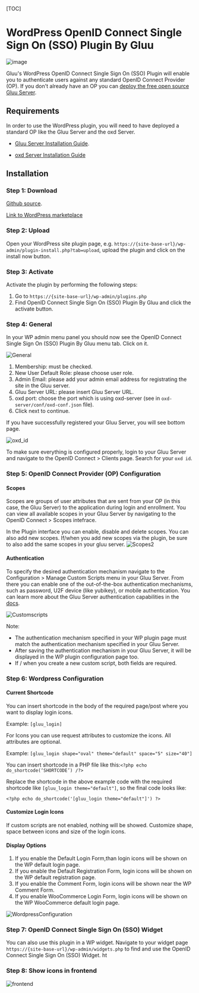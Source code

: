 [TOC]

# WordPress OpenID Connect Single Sign On (SSO) Plugin By Gluu

![image](https://raw.githubusercontent.com/GluuFederation/wp_openid_connect_single_sign_on_plugin_by_gluu/master/plugin.jpg)

Gluu's WordPress OpenID Connect Single Sign On (SSO) Plugin will enable you to authenticate users against any standard OpenID Connect Provider (OP). If you don't already have an OP you can [deploy the free open source Gluu Server](https://gluu.org/docs/deployment).  

## Requirements
In order to use the WordPress plugin, you will need to have deployed a standard OP like the Gluu Server and the oxd Server.

* [Gluu Server Installation Guide](https://www.gluu.org/docs/deployment/).

* [oxd Server Installation Guide](https://oxd.gluu.org/docs/oxdserver/install/)


## Installation
 
### Step 1: Download
[Github source](https://github.com/GluuFederation/wp_openid_connect_single_sign_on_plugin_by_gluu/archive/v2.4.4.zip).

[Link to WordPress marketplace](https://www.magentocommerce.com/magento-connect/openid-connect-sso.html)

### Step 2: Upload
Open your WordPress site plugin page, e.g. `https://{site-base-url}/wp-admin/plugin-install.php?tab=upload`, upload the plugin and click on the install now button.

### Step 3: Activate 

Activate the plugin by performing the following steps:
 
1. Go to `https://{site-base-url}/wp-admin/plugins.php`
2. Find OpenID Connect Single Sign On (SSO) Plugin By Gluu and click the activate button.

### Step 4: General
 
In your WP admin menu panel you should now see the OpenID Connect Single Sign On (SSO) Plugin By Gluu menu tab. Click on it.

![General](https://raw.githubusercontent.com/GluuFederation/wp_openid_connect_single_sign_on_plugin_by_gluu/master/assets/screenshot-1.png) 

1. Membership: must be checked.
2. New User Default Role: please choose user role. 
3. Admin Email: please add your admin email address for registrating the site in the Gluu server.
4. Gluu Server URL: please insert Gluu Server URL.
5. oxd port: choose the port which is using oxd-server (see in `oxd-server/conf/oxd-conf.json` file).
6. Click next to continue.

If you have successfully registered your Gluu Server, you will see bottom page.

![oxd_id](https://raw.githubusercontent.com/GluuFederation/wp_openid_connect_single_sign_on_plugin_by_gluu/master/assets/screenshot-2.png) 

To make sure everything is configured properly, login to your Gluu Server and navigate to the OpenID Connect > Clients page. Search for your `oxd id`.

### Step 5: OpenID Connect Provider (OP) Configuration

#### Scopes
Scopes are groups of user attributes that are sent from your OP (in this case, the Gluu Server) to the application during login and enrollment. You can view all available scopes in your Gluu Server by navigating to the OpenID Connect > Scopes intefrace. 

In the Plugin interface you can enable, disable and delete scopes. You can also add new scopes. If/when you add new scopes via the plugin, be sure to also add the same scopes in your gluu server. 
![Scopes2](https://raw.githubusercontent.com/GluuFederation/wp_openid_connect_single_sign_on_plugin_by_gluu/master/assets/screenshot-3.png) 

#### Authentication
To specify the desired authentication mechanism navigate to the Configuration > Manage Custom Scripts menu in your Gluu Server. From there you can enable one of the out-of-the-box authentication mechanisms, such as password, U2F device (like yubikey), or mobile authentication. You can learn more about the Gluu Server authentication capabilities in the [docs](https://gluu.org/docs/multi-factor/intro/).

![Customscripts](https://raw.githubusercontent.com/GluuFederation/wp_openid_connect_single_sign_on_plugin_by_gluu/master/assets/screenshot-4.png) 

Note:    
- The authentication mechanism specified in your WP plugin page must match the authentication mechanism specified in your Gluu Server.     
- After saving the authentication mechanism in your Gluu Server, it will be displayed in the WP plugin configuration page too.      
- If / when you create a new custom script, both fields are required.       

### Step 6: Wordpress Configuration

#### Current Shortcode
 
You can insert shortcode in the body of the required page/post where you want to display login icons.

Example: ```[gluu_login]```

For Icons you can use request attributes to customize the icons. All attributes are optional.

Example: ```[gluu_login shape="oval" theme="default" space="5" size="40"]```

You can insert shortcode in a PHP file like this:```<?php echo do_shortcode(‘SHORTCODE’) /?>```

Replace the shortcode in the above example code with the required shortcode like ```[gluu_login theme="default"]```, so the final code looks like: 

```
<?php echo do_shortcode('[gluu_login theme="default"]') ?>
```

#### Customize Login Icons
 
If custom scripts are not enabled, nothing will be showed. Customize shape, space between icons and size of the login icons.

#### Display Options
 
1. If you enable the Default Login Form,than login icons will be shown on the WP default login page.
2. If you enable the Default Registration Form, login icons will be shown on the WP default registration page.
3. If you enable the Comment Form, login icons will be shown near the WP Comment Form.
4. If you enable WooCommerce Login Form, login icons will be shown on the WP WooCommerce default login page.

![WordpressConfiguration](https://raw.githubusercontent.com/GluuFederation/wp_openid_connect_single_sign_on_plugin_by_gluu/master/assets/screenshot-5.png) 

### Step 7: OpenID Connect Single Sign On (SSO) Widget

You can also use this plugin in a WP widget. Navigate to your widget page `https://{site-base-url}/wp-admin/widgets.php` to find and use the OpenID Connect Single Sign On (SSO) Widget.
ht
### Step 8: Show icons in frontend

![frontend](https://raw.githubusercontent.com/GluuFederation/wp_openid_connect_single_sign_on_plugin_by_gluu/master/assets/screenshot-6.png)
